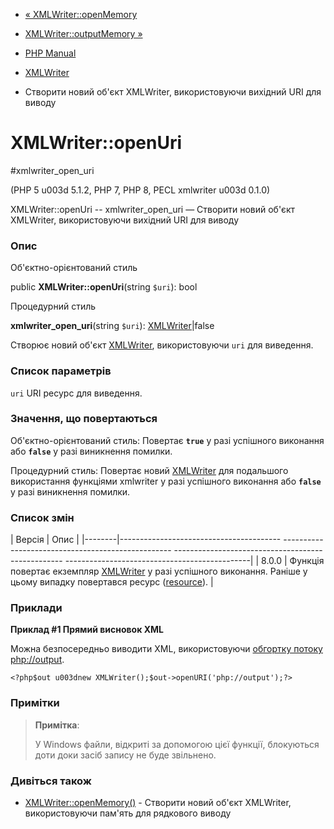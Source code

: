 - [« XMLWriter::openMemory](xmlwriter.openmemory.md)
- [XMLWriter::outputMemory »](xmlwriter.outputmemory.md)

- [PHP Manual](index.md)
- [XMLWriter](class.xmlwriter.md)
- Створити новий об'єкт XMLWriter, використовуючи вихідний URI для виводу

# XMLWriter::openUri

#xmlwriter_open_uri

(PHP 5 u003d 5.1.2, PHP 7, PHP 8, PECL xmlwriter u003d 0.1.0)

XMLWriter::openUri -- xmlwriter_open_uri — Створити новий об'єкт
XMLWriter, використовуючи вихідний URI для виводу

### Опис

Об'єктно-орієнтований стиль

public **XMLWriter::openUri**(string `$uri`): bool

Процедурний стиль

**xmlwriter_open_uri**(string `$uri`):
[XMLWriter](class.xmlwriter.md)\|false

Створює новий об'єкт [XMLWriter](class.xmlwriter.md), використовуючи `uri`
для виведення.

### Список параметрів

`uri`
URI ресурс для виведення.

### Значення, що повертаються

Об'єктно-орієнтований стиль: Повертає **`true`** у разі успішного
виконання або **`false`** у разі виникнення помилки.

Процедурний стиль: Повертає новий [XMLWriter](class.xmlwriter.md)
для подальшого використання функціями xmlwriter у разі успішного
виконання або **`false`** у разі виникнення помилки.

### Список змін

| Версія | Опис |
|--------|---------------------------------------- -------------------------------------------------- -------------------------------------------------- ----------------------------------------------|
| 8.0.0 | Функція повертає екземпляр [XMLWriter](class.xmlwriter.md) у разі успішного виконання. Раніше у цьому випадку повертався ресурс ([resource](language.types.resource.md)). |

### Приклади

**Приклад #1 Прямий висновок XML**

Можна безпосередньо виводити XML, використовуючи [обгортку потоку
php://output](wrappers.php.md#wrappers.php.output).

` <?php$out u003dnew XMLWriter();$out->openURI('php://output');?> `

### Примітки

> **Примітка**:
>
> У Windows файли, відкриті за допомогою цієї функції, блокуються доти
> доки засіб запису не буде звільнено.

### Дивіться також

- [XMLWriter::openMemory()](xmlwriter.openmemory.md) - Створити новий
об'єкт XMLWriter, використовуючи пам'ять для рядкового виводу

